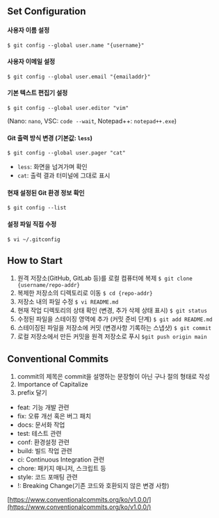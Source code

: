 ## Set Configuration

#### 사용자 이름 설정

`$ git config --global user.name "{username}"`

#### 사용자 이메일 설정

`$ git config --global user.email "{emailaddr}"`

#### 기본 텍스트 편집기 설정

`$ git config --global user.editor "vim"`

(Nano: `nano`, VSC: `code --wait`, Notepad++: `notepad++.exe`)

#### Git 출력 방식 변경 (기본값: `less`)

`$ git config --global user.pager "cat"`

-   `less`: 화면을 넘겨가며 확인
-   `cat`: 출력 결과 터미널에 그대로 표시

#### 현재 설정된 Git 환경 정보 확인

`$ git config --list`

#### 설정 파일 직접 수정

`$ vi ~/.gitconfig`

## How to Start

1. 원격 저장소(GitHub, GitLab 등)를 로컬 컴퓨터에 복제
    `$ git clone {username/repo-addr}`
2. 복제한 저장소의 디렉토리로 이동
    `$ cd {repo-addr}`
3. 저장소 내의 파일 수정
    `$ vi README.md`
4.  현재 작업 디렉토리의 상태 확인 (변경, 추가 삭제 상태 표시)
    `$ git status`
5.  수정된 파일을 스테이징 영역에 추가 (커밋 준비 단계)
    `$ git add README.md`
6. 스테이징된 파일을 저장소에 커밋 (변경사항 기록하는 스냅샷)
    `$ git commit`
7.  로컬 저장소에서 만든 커밋을 원격 저장소로 푸시
    `$git push origin main`

## Conventional Commits

1.  commit의 제목은 commit을 설명하는 문장형이 아닌 구나 절의 형태로 작성
2.  Importance of Capitalize
3.  prefix 달기

-   feat: 기능 개발 관련
-   fix: 오류 개선 혹은 버그 패치
-   docs: 문서화 작업
-   test: 테스트 관련
-   conf: 환경설정 관련
-   build: 빌드 작업 관련
-   ci: Continuous Integration 관련
-   chore: 패키지 매니저, 스크립트 등
-   style: 코드 포매팅 관련
-   !: Breaking Change(기존 코드와 호환되지 않은 변경 사항)

[https://www.conventionalcommits.org/ko/v1.0.0/](https://www.conventionalcommits.org/ko/v1.0.0/)
